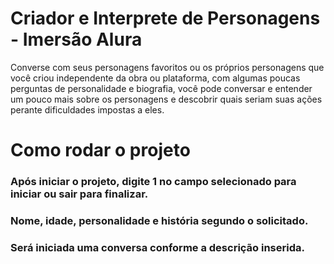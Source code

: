 # Criador e Interprete de Personagens - Imersão Alura
Converse com seus personagens favoritos ou os próprios personagens que você criou independente da obra ou plataforma, com algumas poucas perguntas de personalidade e biografia, você pode conversar e entender um pouco mais sobre os personagens e descobrir quais seriam suas ações perante dificuldades impostas a eles.
# Como rodar o projeto
### Após iniciar o projeto, digite 1 no campo selecionado para iniciar ou sair para finalizar.
### Nome, idade, personalidade e história segundo o solicitado.
### Será iniciada uma conversa conforme a descrição inserida.
